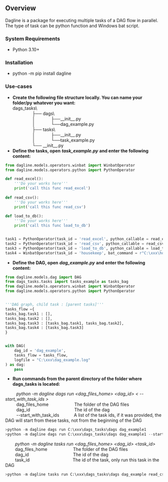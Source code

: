 ## Overview

Dagline is a package for executing multiple tasks of a DAG flow in parallel. The type of task can be python function and Windows bat script.

### System Requirements

*   Python 3.10+

### Installation

*   python -m pip install dagline

### Use-cases

*   **Create the following file structure locally. You can name your folder/py whatever you want:**  
    dags\_tasks\\  
                    ├── dags\\  
                    │             ├──\_\_init\_\_.py  
                    │             └──dag\_example.py  
                    ├── tasks\\  
                    │             ├──\_\_init\_\_.py  
                    │             └──task\_example.py  
                    └── \_\_init\_\_.py
*   **Define the tasks, open** _**task\_example.py**_ **and enter the following content:**

```python
from dagline.models.operators.winbat import WinbatOperator
from dagline.models.operators.python import PythonOperator

def read_excel():
    '''Do your works here'''
    print('call this func read_excel')
    
def read_csv():
    '''Do your works here'''
    print('call this func read_csv')
    
def load_to_db():
    '''Do your works here'''
    print('call this func load_to_db')


task1 = PythonOperator(task_id = 'read_excel', python_callable = read_excel)
task2 = PythonOperator(task_id = 'read_csv', python_callable = read_csv)
task3 = PythonOperator(task_id = 'load_to_db', python_callable = load_to_db)
task4 = WinbatOperator(task_id = 'housekeep', bat_command = r"C:\xxx\housekeep.bat")
```

*   **Define the DAG, open** _**dag\_example.py**_ **and enter the following content:**

```python
from dagline.models.dag import DAG
from dags_tasks.tasks import tasks_example as tasks_bag
from dagline.models.operators.winbat import WinbatOperator
from dagline.models.operators.python import PythonOperator


'''DAG graph, child task : [parent tasks]'''
tasks_flow ={
tasks_bag.task1 : [],
tasks_bag.task2 : [],
tasks_bag.task3 : [tasks_bag.task1, tasks_bag.task2],
tasks_bag.task4 : [tasks_bag.task3]
}


with DAG(
    dag_id = 'dag_example',
    tasks_flow = tasks_flow,
    logfile = "C:\xxx\dag_example.log"
) as dag:
    pass
```

*   **Run commands from the parent directory of the folder where dags\_tasks is located:**

         _python -m dagline dags run \<dag\_files\_home> \<dag\_id> \< --start\_with\_task\_ids >_  
         dag\_files\_home                     The folder of the DAG files  
         dag\_id                                    The id of the dag  
         --start\_with\_task\_ids            A list of the task ids, if it was provided, the DAG will start from these tasks, not from the beginning of the DAG

```python
>python -m dagline dags run C:\xxx\dags_tasks\dags dag_example1
>python -m dagline dags run C:\xxx\dags_tasks\dags dag_example1 --start_with_task_ids read_csv
```

        _python -m dagline tasks run \<dag\_files\_home> \<dag\_id> \<task\_id>_  
        dag\_files\_home                     The folder of the DAG files  
        dag\_id                                    The id of the dag  
        task\_id                                   The id of the task, only run this task in the DAG

```python
>python -m dagline tasks run C:\xxx\dags_tasks\dags dag_example read_csv
```